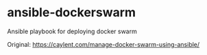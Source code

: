 # ansible-dockerswarm
Ansible playbook for deploying docker swarm

Original:
https://caylent.com/manage-docker-swarm-using-ansible/
